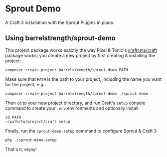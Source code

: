 # Sprout Demo

A Craft 3 installation with the Sprout Plugins in place.

## Using barrelstrength/sprout-demo

This project package works exactly the way Pixel & Tonic's [craftcms/craft](https://github.com/craftcms/craft) package works; you create a new project by first creating & installing the project:

    composer create-project barrelstrength/sprout-demo PATH

Make sure that `PATH` is the path to your project, including the name you want for the project, e.g.:

    composer create-project barrelstrength/sprout-demo ./sprout-demo

Then `cd` to your new project directory, and run Craft's `setup` console command to create your `.env` environments and optionally install:

    cd PATH
    ~/path/to/project/craft setup

Finally, run the `sprout-demo-setup` command to configure Sprout & Craft 3

    php ./sprout-demo-setup

That's it, enjoy!
